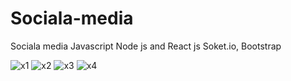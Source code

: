 # Sociala-media
Sociala media
Javascript Node js and React js Soket.io, Bootstrap

![x1](https://user-images.githubusercontent.com/71209286/133047082-00f1d166-bd35-4cd3-8d8b-a8b8b2c94c90.png)
![x2](https://user-images.githubusercontent.com/71209286/133047086-a943cf40-bcd2-4b1e-a907-454b5596889d.png)
![x3](https://user-images.githubusercontent.com/71209286/133047088-cddbf5f8-08c5-43fc-8d12-6ca7d50c5393.png)
![x4](https://user-images.githubusercontent.com/71209286/133047090-b232aec7-cef8-4348-a611-efe0f92ced5c.png)

